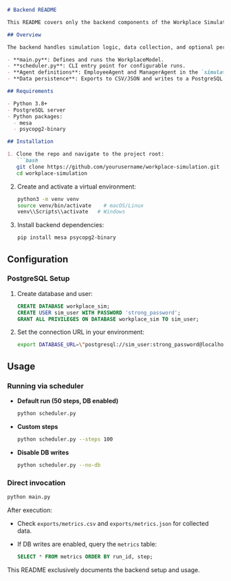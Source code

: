 ````markdown
# Backend README

This README covers only the backend components of the Workplace Simulation project.

## Overview

The backend handles simulation logic, data collection, and optional persistence to PostgreSQL. It consists of:

- **main.py**: Defines and runs the WorkplaceModel.
- **scheduler.py**: CLI entry point for configurable runs.
- **Agent definitions**: EmployeeAgent and ManagerAgent in the `simulation/agents/` package.
- **Data persistence**: Exports to CSV/JSON and writes to a PostgreSQL `metrics` table.

## Requirements

- Python 3.8+
- PostgreSQL server
- Python packages:
  - mesa
  - psycopg2-binary

## Installation

1. Clone the repo and navigate to the project root:
   ```bash
   git clone https://github.com/yourusername/workplace-simulation.git
   cd workplace-simulation
````

2. Create and activate a virtual environment:

   ```bash
   python3 -m venv venv
   source venv/bin/activate    # macOS/Linux
   venv\\Scripts\\activate   # Windows
   ```
3. Install backend dependencies:

   ```bash
   pip install mesa psycopg2-binary
   ```

## Configuration

### PostgreSQL Setup

1. Create database and user:

   ```sql
   CREATE DATABASE workplace_sim;
   CREATE USER sim_user WITH PASSWORD 'strong_password';
   GRANT ALL PRIVILEGES ON DATABASE workplace_sim TO sim_user;
   ```
2. Set the connection URL in your environment:

   ```bash
   export DATABASE_URL=\"postgresql://sim_user:strong_password@localhost:5432/workplace_sim\"
   ```

## Usage

### Running via scheduler

* **Default run (50 steps, DB enabled)**

  ```bash
  python scheduler.py
  ```
* **Custom steps**

  ```bash
  python scheduler.py --steps 100
  ```
* **Disable DB writes**

  ```bash
  python scheduler.py --no-db
  ```

### Direct invocation

```bash
python main.py
```

After execution:

* Check `exports/metrics.csv` and `exports/metrics.json` for collected data.
* If DB writes are enabled, query the `metrics` table:

  ```sql
  SELECT * FROM metrics ORDER BY run_id, step;
  ```

This README exclusively documents the backend setup and usage.

```
```
